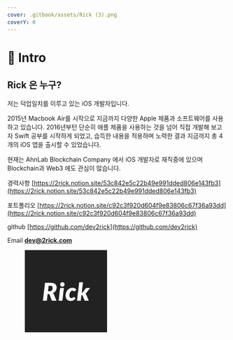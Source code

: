 ```yaml
---
cover: .gitbook/assets/Rick (3).png
coverY: 0
---
```


# 🚀 Intro

## Rick 은 누구?

저는 덕업일치를 이루고 있는 iOS 개발자입니다.

2015년 Macbook Air를 시작으로 지금까지 다양한 Apple 제품과 소프트웨어를 사용하고 있습니다. 2016년부턴 단순히 애플 제품을 사용하는 것을 넘어 직접 개발해 보고자 Swift 공부를 시작하게 되었고, 습득한 내용을 적용하며 노력한 결과 지금까지 총 4개의 iOS 앱을 출시할 수 있었습니다.

현재는 AhnLab Blockchain Company 에서 iOS 개발자로 재직중에 있으며 Blockchain과 Web3 에도 관심이 많습니다.

경력사항 [https://2rick.notion.site/53c842e5c22b49e991dded806e143fb3](https://2rick.notion.site/53c842e5c22b49e991dded806e143fb3)

포트폴리오 [https://2rick.notion.site/c92c3f920d604f9e83806c67f36a93dd](https://2rick.notion.site/c92c3f920d604f9e83806c67f36a93dd)

github [https://github.com/dev2rick](https://github.com/dev2rick)

Email [**dev@2rick.com**](mailto:dev@2rick.com)

<div align="left"><figure><img src=".gitbook/assets/Rick (2).png" alt="" width="188"><figcaption></figcaption></figure></div>
